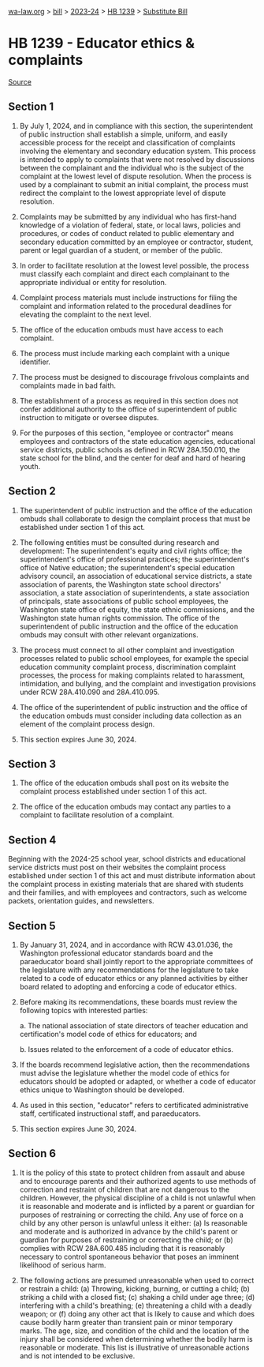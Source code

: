 [wa-law.org](/) > [bill](/bill/) > [2023-24](/bill/2023-24/) > [HB 1239](/bill/2023-24/hb/1239/) > [Substitute Bill](/bill/2023-24/hb/1239/S/)

# HB 1239 - Educator ethics & complaints

[Source](http://lawfilesext.leg.wa.gov/biennium/2023-24/Pdf/Bills/House%20Bills/1239-S.pdf)

## Section 1
1. By July 1, 2024, and in compliance with this section, the superintendent of public instruction shall establish a simple, uniform, and easily accessible process for the receipt and classification of complaints involving the elementary and secondary education system. This process is intended to apply to complaints that were not resolved by discussions between the complainant and the individual who is the subject of the complaint at the lowest level of dispute resolution. When the process is used by a complainant to submit an initial complaint, the process must redirect the complaint to the lowest appropriate level of dispute resolution.

2. Complaints may be submitted by any individual who has first-hand knowledge of a violation of federal, state, or local laws, policies and procedures, or codes of conduct related to public elementary and secondary education committed by an employee or contractor, student, parent or legal guardian of a student, or member of the public.

3. In order to facilitate resolution at the lowest level possible, the process must classify each complaint and direct each complainant to the appropriate individual or entity for resolution.

4. Complaint process materials must include instructions for filing the complaint and information related to the procedural deadlines for elevating the complaint to the next level.

5. The office of the education ombuds must have access to each complaint.

6. The process must include marking each complaint with a unique identifier.

7. The process must be designed to discourage frivolous complaints and complaints made in bad faith.

8. The establishment of a process as required in this section does not confer additional authority to the office of superintendent of public instruction to mitigate or oversee disputes.

9. For the purposes of this section, "employee or contractor" means employees and contractors of the state education agencies, educational service districts, public schools as defined in RCW 28A.150.010, the state school for the blind, and the center for deaf and hard of hearing youth.

## Section 2
1. The superintendent of public instruction and the office of the education ombuds shall collaborate to design the complaint process that must be established under section 1 of this act.

2. The following entities must be consulted during research and development: The superintendent's equity and civil rights office; the superintendent's office of professional practices; the superintendent's office of Native education; the superintendent's special education advisory council, an association of educational service districts, a state association of parents, the Washington state school directors' association, a state association of superintendents, a state association of principals, state associations of public school employees, the Washington state office of equity, the state ethnic commissions, and the Washington state human rights commission. The office of the superintendent of public instruction and the office of the education ombuds may consult with other relevant organizations.

3. The process must connect to all other complaint and investigation processes related to public school employees, for example the special education community complaint process, discrimination complaint processes, the process for making complaints related to harassment, intimidation, and bullying, and the complaint and investigation provisions under RCW 28A.410.090 and 28A.410.095.

4. The office of the superintendent of public instruction and the office of the education ombuds must consider including data collection as an element of the complaint process design.

5. This section expires June 30, 2024.

## Section 3
1. The office of the education ombuds shall post on its website the complaint process established under section 1 of this act.

2. The office of the education ombuds may contact any parties to a complaint to facilitate resolution of a complaint.

## Section 4
Beginning with the 2024-25 school year, school districts and educational service districts must post on their websites the complaint process established under section 1 of this act and must distribute information about the complaint process in existing materials that are shared with students and their families, and with employees and contractors, such as welcome packets, orientation guides, and newsletters.

## Section 5
1. By January 31, 2024, and in accordance with RCW 43.01.036, the Washington professional educator standards board and the paraeducator board shall jointly report to the appropriate committees of the legislature with any recommendations for the legislature to take related to a code of educator ethics or any planned activities by either board related to adopting and enforcing a code of educator ethics.

2. Before making its recommendations, these boards must review the following topics with interested parties:

    a. The national association of state directors of teacher education and certification's model code of ethics for educators; and

    b. Issues related to the enforcement of a code of educator ethics.

3. If the boards recommend legislative action, then the recommendations must advise the legislature whether the model code of ethics for educators should be adopted or adapted, or whether a code of educator ethics unique to Washington should be developed.

4. As used in this section, "educator" refers to certificated administrative staff, certificated instructional staff, and paraeducators.

5. This section expires June 30, 2024.

## Section 6
1. It is the policy of this state to protect children from assault and abuse and to encourage parents and their authorized agents to use methods of correction and restraint of children that are not dangerous to the children. However, the physical discipline of a child is not unlawful when it is reasonable and moderate and is inflicted by a parent or guardian for purposes of restraining or correcting the child. Any use of force on a child by any other person is unlawful unless it either: (a) Is reasonable and moderate and is authorized in advance by the child's parent or guardian for purposes of restraining or correcting the child; or (b) complies with RCW 28A.600.485 including that it is reasonably necessary to control spontaneous behavior that poses an imminent likelihood of serious harm.

2. The following actions are presumed unreasonable when used to correct or restrain a child: (a) Throwing, kicking, burning, or cutting a child; (b) striking a child with a closed fist; (c) shaking a child under age three; (d) interfering with a child's breathing; (e) threatening a child with a deadly weapon; or (f) doing any other act that is likely to cause and which does cause bodily harm greater than transient pain or minor temporary marks. The age, size, and condition of the child and the location of the injury shall be considered when determining whether the bodily harm is reasonable or moderate. This list is illustrative of unreasonable actions and is not intended to be exclusive.
